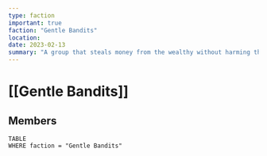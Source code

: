 ```yaml
---
type: faction
important: true
faction: "Gentle Bandits"
location: 
date: 2023-02-13
summary: "A group that steals money from the wealthy without harming them."
---
```

# [[Gentle Bandits]]

## Members
```dataview
TABLE
WHERE faction = "Gentle Bandits"
```
